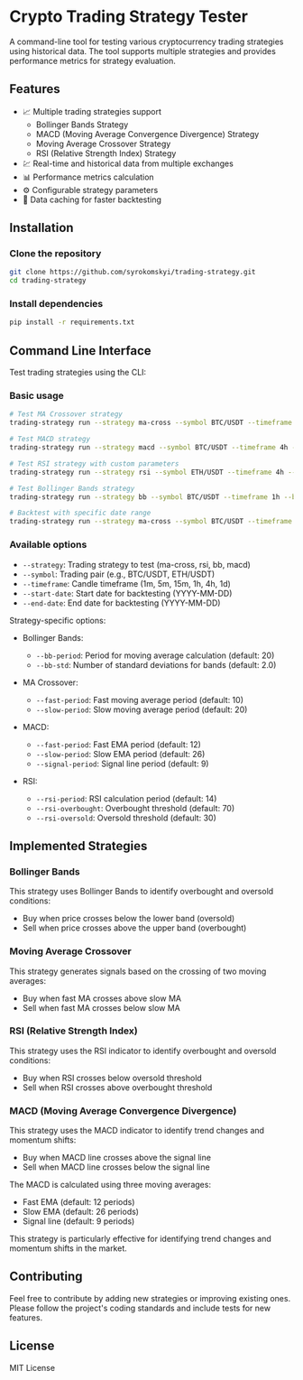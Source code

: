 # Crypto Trading Strategy Tester

A command-line tool for testing various cryptocurrency trading strategies using historical data. The tool supports multiple strategies and provides performance metrics for strategy evaluation.

## Features

- 📈 Multiple trading strategies support
  - Bollinger Bands Strategy
  - MACD (Moving Average Convergence Divergence) Strategy
  - Moving Average Crossover Strategy
  - RSI (Relative Strength Index) Strategy
- 💹 Real-time and historical data from multiple exchanges
- 📊 Performance metrics calculation
- ⚙️ Configurable strategy parameters
- 💾 Data caching for faster backtesting

## Installation

### Clone the repository

```bash
git clone https://github.com/syrokomskyi/trading-strategy.git
cd trading-strategy
```

### Install dependencies

```bash
pip install -r requirements.txt
```

## Command Line Interface

Test trading strategies using the CLI:

### Basic usage

```bash
# Test MA Crossover strategy
trading-strategy run --strategy ma-cross --symbol BTC/USDT --timeframe 1h

# Test MACD strategy
trading-strategy run --strategy macd --symbol BTC/USDT --timeframe 4h --fast-period 12 --slow-period 26 --signal-period 9

# Test RSI strategy with custom parameters
trading-strategy run --strategy rsi --symbol ETH/USDT --timeframe 4h --rsi-period 14 --rsi-overbought 70 --rsi-oversold 30

# Test Bollinger Bands strategy
trading-strategy run --strategy bb --symbol BTC/USDT --timeframe 1h --bb-period 20 --bb-std 2.0

# Backtest with specific date range
trading-strategy run --strategy ma-cross --symbol BTC/USDT --timeframe 1d --start-date 2023-01-01 --end-date 2100-12-31
```

### Available options

- `--strategy`: Trading strategy to test (ma-cross, rsi, bb, macd)
- `--symbol`: Trading pair (e.g., BTC/USDT, ETH/USDT)
- `--timeframe`: Candle timeframe (1m, 5m, 15m, 1h, 4h, 1d)
- `--start-date`: Start date for backtesting (YYYY-MM-DD)
- `--end-date`: End date for backtesting (YYYY-MM-DD)

Strategy-specific options:

- Bollinger Bands:

  - `--bb-period`: Period for moving average calculation (default: 20)
  - `--bb-std`: Number of standard deviations for bands (default: 2.0)

- MA Crossover:

  - `--fast-period`: Fast moving average period (default: 10)
  - `--slow-period`: Slow moving average period (default: 20)

- MACD:

  - `--fast-period`: Fast EMA period (default: 12)
  - `--slow-period`: Slow EMA period (default: 26)
  - `--signal-period`: Signal line period (default: 9)

- RSI:
  - `--rsi-period`: RSI calculation period (default: 14)
  - `--rsi-overbought`: Overbought threshold (default: 70)
  - `--rsi-oversold`: Oversold threshold (default: 30)

## Implemented Strategies

### Bollinger Bands

This strategy uses Bollinger Bands to identify overbought and oversold conditions:

- Buy when price crosses below the lower band (oversold)
- Sell when price crosses above the upper band (overbought)

### Moving Average Crossover

This strategy generates signals based on the crossing of two moving averages:

- Buy when fast MA crosses above slow MA
- Sell when fast MA crosses below slow MA

### RSI (Relative Strength Index)

This strategy uses the RSI indicator to identify overbought and oversold conditions:

- Buy when RSI crosses below oversold threshold
- Sell when RSI crosses above overbought threshold

### MACD (Moving Average Convergence Divergence)

This strategy uses the MACD indicator to identify trend changes and momentum shifts:

- Buy when MACD line crosses above the signal line
- Sell when MACD line crosses below the signal line

The MACD is calculated using three moving averages:

- Fast EMA (default: 12 periods)
- Slow EMA (default: 26 periods)
- Signal line (default: 9 periods)

This strategy is particularly effective for identifying trend changes and momentum shifts in the market.

## Contributing

Feel free to contribute by adding new strategies or improving existing ones. Please follow the project's coding standards and include tests for new features.

## License

MIT License
